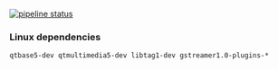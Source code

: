 [![pipeline status](https://gitlab.com/DanielChabrowski/audio-player/badges/master/pipeline.svg)](https://gitlab.com/DanielChabrowski/audio-player/commits/master)

### Linux dependencies
``
qtbase5-dev
qtmultimedia5-dev
libtag1-dev
gstreamer1.0-plugins-*
``
